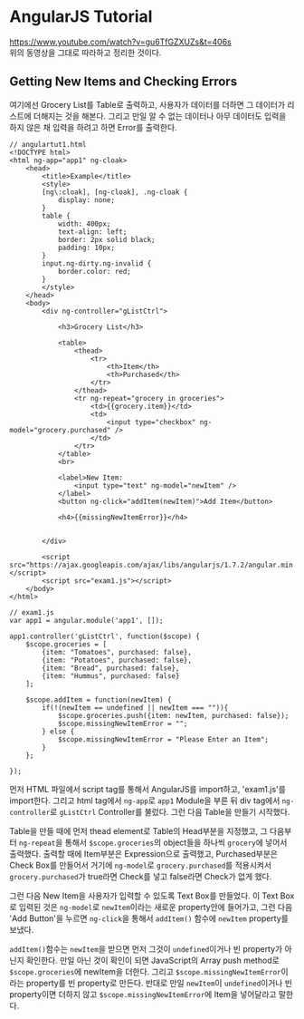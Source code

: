 AngularJS Tutorial
==================
https://www.youtube.com/watch?v=gu6TfGZXUZs&t=406s    
위의 동영상을 그대로 따라하고 정리한 것이다.  
  

Getting New Items and Checking Errors
--------------------------------------
여기에선 Grocery List를 Table로 출력하고, 사용자가 데이터를 더하면 그 데이터가 리스트에 더해지는 것을 해본다. 그리고 만일 알 수 없는 데이터나 아무 데이터도 입력을 하지 않은 채 입력을 하려고 하면 Error를 출력한다.  
  
~~~
// angulartut1.html
<!DOCTYPE html>
<html ng-app="app1" ng-cloak>
	<head>
		<title>Example</title>
		<style>
		[ng\:cloak], [ng-cloak], .ng-cloak {
			display: none;
		}
		table {
			width: 400px;
			text-align: left;
			border: 2px solid black;
			padding: 10px;
		}
		input.ng-dirty.ng-invalid {
			border.color: red;
		}
		</style>
	</head>
	<body>
		<div ng-controller="gListCtrl">
			
			<h3>Grocery List</h3>

			<table>
				<thead>
					<tr>
						<th>Item</th>
						<th>Purchased</th>
					</tr>
				</thead>
				<tr ng-repeat="grocery in groceries">
					<td>{{grocery.item}}</td>
					<td>
						<input type="checkbox" ng-model="grocery.purchased" />
					</td>
				</tr>
			</table>
			<br>

			<label>New Item:
				<input type="text" ng-model="newItem" />
			</label>
			<button ng-click="addItem(newItem)">Add Item</button>

			<h4>{{missingNewItemError}}</h4>


		</div>

		<script src="https://ajax.googleapis.com/ajax/libs/angularjs/1.7.2/angular.min.js"></script>
		<script src="exam1.js"></script>
	</body>
</html>
~~~

~~~
// exam1.js
var app1 = angular.module('app1', []);

app1.controller('gListCtrl', function($scope) {
	$scope.groceries = [
		{item: "Tomatoes", purchased: false},
		{item: "Potatoes", purchased: false},
		{item: "Bread", purchased: false},
		{item: "Hummus", purchased: false}
	];

	$scope.addItem = function(newItem) {
		if(!(newItem == undefined || newItem === "")){
			$scope.groceries.push({item: newItem, purchased: false});
			$scope.missingNewItemError = "";
		} else {
			$scope.missingNewItemError = "Please Enter an Item";
		}
	};

});
~~~
먼저 HTML 파일에서 script tag를 통해서 AngularJS를 import하고, 'exam1.js'를 import한다. 그리고 html tag에서 `ng-app`로 `app1` Module을 부른 뒤 div tag에서 `ng-controller`로 `gListCtrl` Controller를 불렀다. 그런 다음 Table을 만들기 시작했다.   
  
Table을 만들 때에 먼저 thead element로 Table의 Head부분을 지정했고, 그 다음부터 `ng-repeat`을 통해서 `$scope.groceries`의 object들을 하나씩 `grocery`에 넣어서 출력했다. 출력할 때에 Item부분은 Expression으로 출력했고, Purchased부분은 Check Box를 만들어서 거기에 `ng-model`로 `grocery.purchased`를 적용시켜서 `grocery.purchased`가 true라면 Check를 넣고 false라면 Check가 없게 했다.   
  
그런 다음 New Item을 사용자가 입력할 수 있도록 Text Box를 만들었다. 이 Text Box로 입력된 것은 `ng-model`로 `newItem`이라는 새로운 property안에 들어가고, 그런 다음 'Add Button'을 누르면 `ng-click`을 통해서 `addItem()` 함수에 `newItem` property를 보냈다.    
  
`addItem()`함수는 `newItem`을 받으면 먼저 그것이 `undefined`이거나 빈 property가 아닌지 확인한다. 만일 아닌 것이 확인이 되면 JavaScript의 Array push method로 `$scope.groceries`에 newItem을 더한다. 그리고 `$scope.missingNewItemError`이라는 property를 빈 property로 만든다. 반대로 만일 `newItem`이 `undefined`이거나 빈 property이면 더하지 않고 `$scope.missingNewItemError`에 Item을 넣어달라고 말한다.  
  







